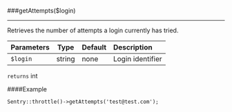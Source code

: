 <a id="getAttempts"></a>
###getAttempts($login)

----------

Retrieves the number of attempts a login currently has tried.

Parameters                   | Type            | Default       | Description
:--------------------------- | :-------------: | :------------ | :--------------
`$login`                     | string          | none          | Login identifier

`returns` int

####Example

	Sentry::throttle()->getAttempts('test@test.com');
